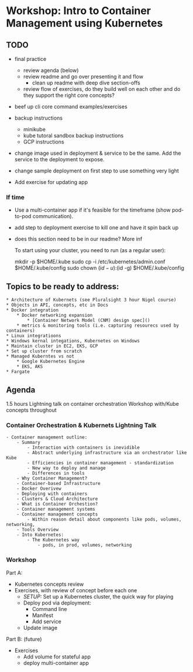 # Workshop: Intro to Container Management using Kubernetes

## TODO

- final practice
    - review agenda (below)
    - review readme and go over presenting it and flow
        - clean up readme with deep dive section-offs 
    - review flow of exercises, do they build well on each other and do they support the right core concepts?

- beef up cli core command examples/exercises
- backup instructions
    - minikube
    - kube tutoral sandbox backup instructions
    - GCP instructions
- change image used in deployment & service to be the same. Add the service to the deployment to expose.
- change sample deployment on first step to use something very light
- Add exercise for updating app

### If time

- Use a multi-container app if it's feasible for the timeframe (show pod-to-pod communication).
- add step to deployment exercise to kill one and have it spin back up

- does this section need to be in our readme? More inf

    To start using your cluster, you need to run (as a regular user):

    mkdir -p $HOME/.kube
    sudo cp -i /etc/kubernetes/admin.conf $HOME/.kube/config
    sudo chown $(id -u):$(id -g) $HOME/.kube/config

## **Topics to be ready to address:**

    * Architecture of Kubernets (see Pluralsight 3 hour Nigel course)
    * Objects in API, concepts, etc in Docs
    * Docker integration
        * Docker networking expansion
            * [Container Network Model (CNM) design spec]()
        * metrics & monitoring tools (i.e. capturing resourecs used by containers)
    * Linux integratioons
    * Windows kernal integations, Kubernetes on Windows
    * Maintain cluster in EC2, EKS, GCP
    * Set up cluster from scratch
    * Managed Kuberntes vs not
        * Google Kubernetes Engine
        * EKS, AKS
    * Fargate

## Agenda

1.5 hours
Lightning talk on container orchestration
Workshop with/Kube concepts throughout

### Container Orchestration & Kubernets Lightning Talk

    - Container management outline:
        - Summary
            - Interaction with containers is inevidible
            - Abstract underlying infrastructure via an orchestrator like Kube
            - Efficiencies in container management - standardization
            - New way to deploy and manage
            - Differences in tools
        - Why Container Management?
        - Container-based Infrastructure
        - Docker Overivew
        - Deploying with containers
        - Clusters & Cloud Architecture
        - What is Container Orchestion?
        - Container management systems
        - Container management concepts
            - Within reason detail about components like pods, volumes, networking, 
        - Tools Overview
        - Into Kubernetes:
            - The Kubernetes way
                - pods, in prod, volumes, networking

### Workshop

Part A:

- Kubernetes concepts review
- Exercises, with review of concept before each one
    - *SETUP:* Set up a Kubernetes cluster, the quick way for playing
    - Deploy pod via deployment:
        - Command line
        - Manifest
        - Add service
    - Update image
    
Part B: (future)

- Exercises
    - Add volume for stateful app
    - deploy multi-container app
